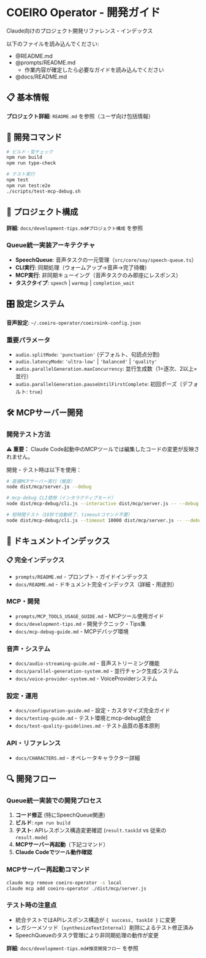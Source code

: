 # COEIRO Operator - 開発ガイド

Claude向けのプロジェクト開発リファレンス・インデックス

以下のファイルを読み込んでください:
* @README.md
* @prompts/README.md
  - 作業内容が確定したら必要なガイドを読み込んでください
* @docs/README.md

## 📋 基本情報

**プロジェクト詳細**: `README.md` を参照（ユーザ向け包括情報）

## 🔧 開発コマンド

```bash
# ビルド・型チェック
npm run build
npm run type-check

# テスト実行
npm test
npm run test:e2e
./scripts/test-mcp-debug.sh
```

## 📁 プロジェクト構成

**詳細**: `docs/development-tips.md#プロジェクト構成` を参照

### Queue統一実装アーキテクチャ

- **SpeechQueue**: 音声タスクの一元管理（`src/core/say/speech-queue.ts`）
- **CLI実行**: 同期処理（ウォームアップ→音声→完了待機）
- **MCP実行**: 非同期キューイング（音声タスクのみ即座にレスポンス）
- **タスクタイプ**: `speech` | `warmup` | `completion_wait`

## 🎛️ 設定システム

**音声設定**: `~/.coeiro-operator/coeiroink-config.json`

### 重要パラメータ

- `audio.splitMode`: `'punctuation'` (デフォルト、句読点分割)
- `audio.latencyMode`: `'ultra-low'` | `'balanced'` | `'quality'`
- `audio.parallelGeneration.maxConcurrency`: 並行生成数（1=逐次、2以上=並行）
- `audio.parallelGeneration.pauseUntilFirstComplete`: 初回ポーズ（デフォルト: `true`）

## 🛠️ MCPサーバー開発

### 開発テスト方法
**⚠️ 重要：** Claude Code起動中のMCPツールでは編集したコードの変更が反映されません。

開発・テスト時は以下を使用：
```bash
# 直接MCPサーバー実行（推奨）
node dist/mcp/server.js --debug

# mcp-debug CLI使用（インタラクティブモード）
node dist/mcp-debug/cli.js --interactive dist/mcp/server.js -- --debug

# 短時間テスト（10秒で自動終了、timeoutコマンド不要）
node dist/mcp-debug/cli.js --timeout 10000 dist/mcp/server.js -- --debug
```


## 📖 ドキュメントインデックス

### 📋 完全インデックス
- `prompts/README.md` - プロンプト・ガイドインデックス
- `docs/README.md` - ドキュメント完全インデックス（詳細・用途別）

### MCP・開発
- `prompts/MCP_TOOLS_USAGE_GUIDE.md` - MCPツール使用ガイド
- `docs/development-tips.md` - 開発テクニック・Tips集
- `docs/mcp-debug-guide.md` - MCPデバッグ環境

### 音声・システム
- `docs/audio-streaming-guide.md` - 音声ストリーミング機能
- `docs/parallel-generation-system.md` - 並行チャンク生成システム
- `docs/voice-provider-system.md` - VoiceProviderシステム

### 設定・運用
- `docs/configuration-guide.md` - 設定・カスタマイズ完全ガイド
- `docs/testing-guide.md` - テスト環境とmcp-debug統合
- `docs/test-quality-guidelines.md` - テスト品質の基本原則

### API・リファレンス
- `docs/CHARACTERS.md` - オペレータキャラクター詳細

## 🔍 開発フロー

### Queue統一実装での開発プロセス

1. **コード修正** (特にSpeechQueue関連)
2. **ビルド**: `npm run build`
3. **テスト**: APIレスポンス構造変更確認 (`result.taskId` vs 従来の `result.mode`)
4. **MCPサーバー再起動**（下記コマンド）
5. **Claude Codeでツール動作確認**

### MCPサーバー再起動コマンド
```bash
claude mcp remove coeiro-operator -s local
claude mcp add coeiro-operator ./dist/mcp/server.js
```

### テスト時の注意点
- 統合テストではAPIレスポンス構造が `{ success, taskId }` に変更
- レガシーメソッド（`synthesizeTextInternal`）削除によるテスト修正済み
- SpeechQueueのタスク管理により非同期処理の動作が変更

**詳細**: `docs/development-tips.md#推奨開発フロー` を参照